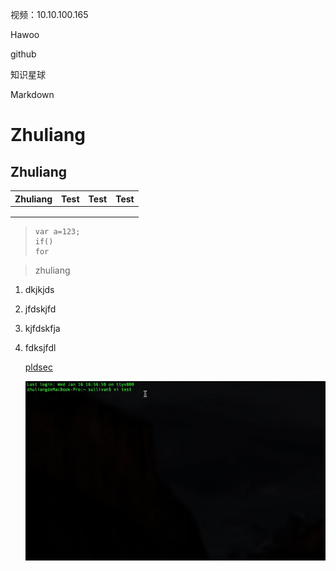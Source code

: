 视频：10.10.100.165

Hawoo

github

知识星球

Markdown

# Zhuliang

## Zhuliang

| Zhuliang | Test | Test | Test |
| :------: | :--: | :--: | :--: |
|          |      |      |      |
|          |      |      |      |
|          |      |      |      |

> ```
> var a=123;
> if()
> for
> 
> ```

> zhuliang

1. dkjkjds

2. jfdskjfd

3. kjfdskfja

4. fdksjfdl

   [pldsec](http://www.pldsec.com)

   ![gif](https://github.com/leadsino/zl/blob/master/2019-01-16%2016-57-42.2019-01-16%2017_02_38.gif)

   

   